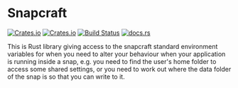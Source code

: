 # Snapcraft

[![Crates.io](https://img.shields.io/crates/l/snapcraft)](https://github.com/a1ecbr0wn/snapcraft-wmi/blob/main/LICENSE) [![Crates.io](https://img.shields.io/crates/v/snapcraft)](https://crates.io/crates/snapcraft) [![Build Status](https://github.com/a1ecbr0wn/snapcraft/actions/workflows/build.yml/badge.svg)](https://github.com/a1ecbr0wn/snapcraft-wmi/actions/workflows/build.yml) [![docs.rs](https://img.shields.io/docsrs/snapcraft)](https://docs.rs/snapcraft)

This is Rust library giving access to the snapcraft standard environment variables for when you need to alter your behaviour when your application is running inside a snap, e.g. you need to find the user's home folder to access some shared settings, or you need to work out where the data folder of the snap is so that you can write to it.
